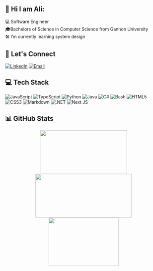 ## 💫 Hi I am Ali:
💻 Software Engineer<br>
🎓Bachelors of Science in Computer Science from Gannon University<br>
🛠️ I’m currently learning system design

## 🤝 Let's Connect
[![LinkedIn](https://img.shields.io/badge/LinkedIn-%230077B5.svg?logo=linkedin&logoColor=white)](https://www.linkedin.com/in/arthur-ngendanan/) 
[![Email](https://img.shields.io/badge/Email-D14836?logo=gmail&logoColor=white)](mailto:aliarthur35@gmail.com)


## 💻 Tech Stack
![JavaScript](https://img.shields.io/badge/javascript-%23323330.svg?style=flat-square&logo=javascript&logoColor=%23F7DF1E) 
![TypeScript](https://img.shields.io/badge/typescript-%23007ACC.svg?style=flat-square&logo=typescript&logoColor=white) 
![Python](https://img.shields.io/badge/python-3670A0?style=flat-square&logo=python&logoColor=ffdd54) 
![Java](https://img.shields.io/badge/java-%23ED8B00.svg?style=flat-square&logo=openjdk&logoColor=white) 
![C#](https://img.shields.io/badge/c%23-%23239120.svg?style=flat-square&logo=csharp&logoColor=white) 
![Bash](https://img.shields.io/badge/bash-%23121011.svg?style=flat-square&logo=gnu-bash&logoColor=white) 
![HTML5](https://img.shields.io/badge/html5-%23E34F26.svg?style=flat-square&logo=html5&logoColor=white) 
![CSS3](https://img.shields.io/badge/css3-%231572B6.svg?style=flat-square&logo=css3&logoColor=white) 
![Markdown](https://img.shields.io/badge/markdown-%23000000.svg?style=flat-square&logo=markdown&logoColor=white) 
![.NET](https://img.shields.io/badge/.NET-5C2D91?style=flat-square&logo=.net&logoColor=white) 
![Next JS](https://img.shields.io/badge/Next-black?style=flat-square&logo=next.js&logoColor=white)
  


## 📊 GitHub Stats

<div align="center">

  <img src="https://github-readme-stats.vercel.app/api?username=savant35&theme=tokyonight&hide_border=false&cache_seconds=86400" width="280" height="140" />
  <img src="https://nirzak-streak-stats.vercel.app/?user=savant35&theme=tokyonight&hide_border=false&cache_seconds=86400" width="310" height="140" />
  <img src="https://github-readme-stats.vercel.app/api/top-langs/?username=savant35&theme=tokyonight&hide_border=false&layout=compact&cache_seconds=86400" width="225" height="155" />

</div>









<!--
**Savant35/savant35** is a ✨ _special_ ✨ repository because its `README.md` (this file) appears on your GitHub profile.

Here are some ideas to get you started:

- 🔭 I’m currently working on ...
- 🌱 I’m currently learning ...
- 👯 I’m looking to collaborate on ...
- 🤔 I’m looking for help with ...
- 💬 Ask me about ...
- 📫 How to reach me: ...
- 😄 Pronouns: ...
- ⚡ Fun fact: ...
-->
